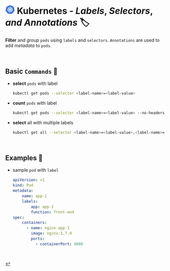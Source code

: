 # <img src="../../00-resources/img/k8s.png" width="30px"> **Kubernetes** - ***Labels***, ***Selectors***, *and* ***Annotations*** 🏷️

**Filter** and *group* `pods` using `labels` and `selectors`. `Annotations` are used to add *metadata* to `pods`.

<br />

## **Basic** `Commands` 📝

* **select** `pods` with label

    ```bash
    kubectl get pods --selector <label-name>=<label-value>
    ```

* **count** `pods` with label

    ```bash
    kubectl get pods --selector <label-name>=<label-value> --no-headers | wc -l
    ```

* **select** all with multiple labels

    ```bash
    kubectl get all --selector <label-name>=<label-value>,<label-name>=<label-value>
    ```

<br>

## **Examples** 🧩

* sample `pod` with `label`

    ```yaml
    apiVersion: v1
    kind: Pod
    metadata:
        name: app-1
        labels:
            app: app-1
            function: front-end
    spec:
        containers:
          - name: nginx-app-1
            image: nginx:1.7.9
            ports:
              - containerPort: 8080
    ```

<br />

[↩️](../README.md)
